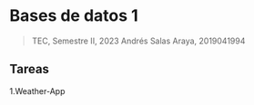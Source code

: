 Bases de datos 1
================
>TEC, Semestre II, 2023
>Andrés Salas Araya, 2019041994

## Tareas
1.Weather-App